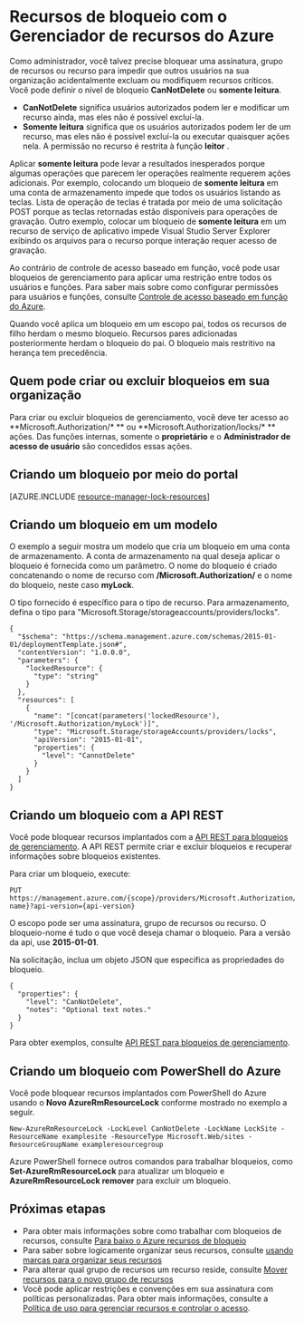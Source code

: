 <properties 
    pageTitle="Bloquear recursos com o Gerenciador de recursos | Microsoft Azure" 
    description="Impedir usuários de atualizar ou excluir determinados recursos aplicando uma restrição para todos os usuários e funções." 
    services="azure-resource-manager" 
    documentationCenter="" 
    authors="tfitzmac" 
    manager="timlt" 
    editor="tysonn"/>

<tags 
    ms.service="azure-resource-manager" 
    ms.workload="multiple" 
    ms.tgt_pltfrm="na" 
    ms.devlang="na" 
    ms.topic="article" 
    ms.date="08/15/2016" 
    ms.author="tomfitz"/>

# <a name="lock-resources-with-azure-resource-manager"></a>Recursos de bloqueio com o Gerenciador de recursos do Azure

Como administrador, você talvez precise bloquear uma assinatura, grupo de recursos ou recurso para impedir que outros usuários na sua organização acidentalmente excluam ou modifiquem recursos críticos. Você pode definir o nível de bloqueio **CanNotDelete** ou **somente leitura**. 

- **CanNotDelete** significa usuários autorizados podem ler e modificar um recurso ainda, mas eles não é possível excluí-la. 
- **Somente leitura** significa que os usuários autorizados podem ler de um recurso, mas eles não é possível excluí-la ou executar quaisquer ações nela. A permissão no recurso é restrita à função **leitor** . 

Aplicar **somente leitura** pode levar a resultados inesperados porque algumas operações que parecem ler operações realmente requerem ações adicionais. Por exemplo, colocando um bloqueio de **somente leitura** em uma conta de armazenamento impede que todos os usuários listando as teclas. Lista de operação de teclas é tratada por meio de uma solicitação POST porque as teclas retornadas estão disponíveis para operações de gravação. Outro exemplo, colocar um bloqueio de **somente leitura** em um recurso de serviço de aplicativo impede Visual Studio Server Explorer exibindo os arquivos para o recurso porque interação requer acesso de gravação.

Ao contrário de controle de acesso baseado em função, você pode usar bloqueios de gerenciamento para aplicar uma restrição entre todos os usuários e funções. Para saber mais sobre como configurar permissões para usuários e funções, consulte [Controle de acesso baseado em função do Azure](./active-directory/role-based-access-control-configure.md).

Quando você aplica um bloqueio em um escopo pai, todos os recursos de filho herdam o mesmo bloqueio. Recursos pares adicionadas posteriormente herdam o bloqueio do pai. O bloqueio mais restritivo na herança tem precedência.

## <a name="who-can-create-or-delete-locks-in-your-organization"></a>Quem pode criar ou excluir bloqueios em sua organização

Para criar ou excluir bloqueios de gerenciamento, você deve ter acesso ao **Microsoft.Authorization/\* ** ou **Microsoft.Authorization/locks/\* ** ações. Das funções internas, somente o **proprietário** e o **Administrador de acesso de usuário** são concedidos essas ações.

## <a name="creating-a-lock-through-the-portal"></a>Criando um bloqueio por meio do portal

[AZURE.INCLUDE [resource-manager-lock-resources](../includes/resource-manager-lock-resources.md)]

## <a name="creating-a-lock-in-a-template"></a>Criando um bloqueio em um modelo

O exemplo a seguir mostra um modelo que cria um bloqueio em uma conta de armazenamento. A conta de armazenamento na qual deseja aplicar o bloqueio é fornecida como um parâmetro. O nome do bloqueio é criado concatenando o nome de recurso com **/Microsoft.Authorization/** e o nome do bloqueio, neste caso **myLock**.

O tipo fornecido é específico para o tipo de recurso. Para armazenamento, defina o tipo para "Microsoft.Storage/storageaccounts/providers/locks".

    {
      "$schema": "https://schema.management.azure.com/schemas/2015-01-01/deploymentTemplate.json#",
      "contentVersion": "1.0.0.0",
      "parameters": {
        "lockedResource": {
          "type": "string"
        }
      },
      "resources": [
        {
          "name": "[concat(parameters('lockedResource'), '/Microsoft.Authorization/myLock')]",
          "type": "Microsoft.Storage/storageAccounts/providers/locks",
          "apiVersion": "2015-01-01",
          "properties": {
            "level": "CannotDelete"
          }
        }
      ]
    }

## <a name="creating-a-lock-with-rest-api"></a>Criando um bloqueio com a API REST

Você pode bloquear recursos implantados com a [API REST para bloqueios de gerenciamento](https://msdn.microsoft.com/library/azure/mt204563.aspx). A API REST permite criar e excluir bloqueios e recuperar informações sobre bloqueios existentes.

Para criar um bloqueio, execute:

    PUT https://management.azure.com/{scope}/providers/Microsoft.Authorization/locks/{lock-name}?api-version={api-version}

O escopo pode ser uma assinatura, grupo de recursos ou recurso. O bloqueio-nome é tudo o que você deseja chamar o bloqueio. Para a versão da api, use **2015-01-01**.

Na solicitação, inclua um objeto JSON que especifica as propriedades do bloqueio.

    {
      "properties": {
        "level": "CanNotDelete",
        "notes": "Optional text notes."
      }
    } 

Para obter exemplos, consulte [API REST para bloqueios de gerenciamento](https://msdn.microsoft.com/library/azure/mt204563.aspx).

## <a name="creating-a-lock-with-azure-powershell"></a>Criando um bloqueio com PowerShell do Azure

Você pode bloquear recursos implantados com PowerShell do Azure usando o **Novo AzureRmResourceLock** conforme mostrado no exemplo a seguir.

    New-AzureRmResourceLock -LockLevel CanNotDelete -LockName LockSite -ResourceName examplesite -ResourceType Microsoft.Web/sites -ResourceGroupName exampleresourcegroup

Azure PowerShell fornece outros comandos para trabalhar bloqueios, como **Set-AzureRmResourceLock** para atualizar um bloqueio e **AzureRmResourceLock remover** para excluir um bloqueio.

## <a name="next-steps"></a>Próximas etapas

- Para obter mais informações sobre como trabalhar com bloqueios de recursos, consulte [Para baixo o Azure recursos de bloqueio](http://blogs.msdn.com/b/cloud_solution_architect/archive/2015/06/18/lock-down-your-azure-resources.aspx)
- Para saber sobre logicamente organizar seus recursos, consulte [usando marcas para organizar seus recursos](resource-group-using-tags.md)
- Para alterar qual grupo de recursos um recurso reside, consulte [Mover recursos para o novo grupo de recursos](resource-group-move-resources.md)
- Você pode aplicar restrições e convenções em sua assinatura com políticas personalizadas. Para obter mais informações, consulte a [Política de uso para gerenciar recursos e controlar o acesso](resource-manager-policy.md).
